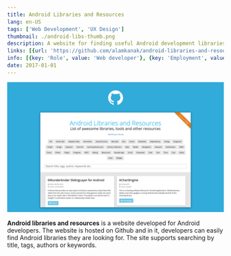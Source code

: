 ```yaml
---
title: Android Libraries and Resources
lang: en-US
tags: ['Web Development', 'UX Design']
thumbnail: ./android-libs-thumb.png
description: A website for finding useful Android development libraries.
links: [{url: 'https://github.com/alamkanak/android-libraries-and-resources', text: 'View on Github', icon: 'mdi:github'}, {url: 'https://alamkanak.github.io/android-libraries-and-resources', text: 'Visit the site', icon: 'material-symbols:home-outline'}]
info: [{key: 'Role', value: 'Web developer'}, {key: 'Employment', value: 'Self employed'}, {key: 'Skills involved', value: ['Web development', 'UX Design']}, {key: 'Tech used', value: ['Javascript']}]
date: 2017-01-01
---
```

![An image](/android-libs.png)

**Android libraries and resources** is a website developed for Android developers. The website is hosted on Github and in it, developers can easily find Android libraries they are looking for. The site supports searching by title, tags, authors or keywords.